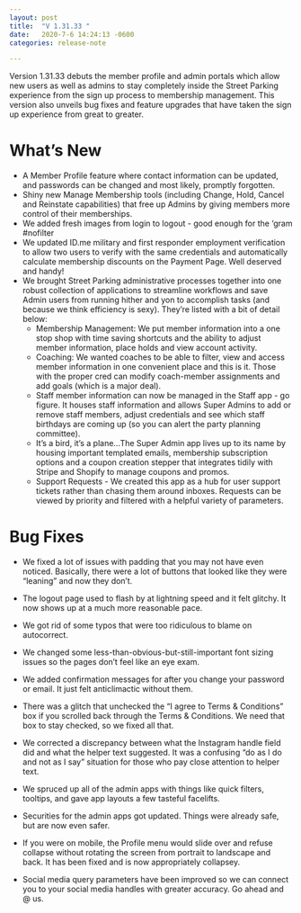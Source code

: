 ```yaml
---
layout: post
title:  "V 1.31.33 "
date:   2020-7-6 14:24:13 -0600
categories: release-note

---
```

 Version 1.31.33 debuts the member profile and admin portals which allow new users as well as admins to stay completely inside the Street Parking experience from the sign up process to membership management. This version also unveils bug fixes and feature upgrades that have taken the sign up experience from great to greater.

# What’s New
- A Member Profile feature where contact information can be updated, and passwords can be changed and most likely, promptly forgotten.
- Shiny new Manage Membership tools (including Change, Hold, Cancel and Reinstate capabilities) that free up Admins by giving members more control of their memberships.
- We added fresh images from login to logout - good enough for the ‘gram #nofilter
- We updated ID.me military and first responder employment verification to allow two users to verify with the same credentials and automatically calculate membership discounts on the Payment Page. Well deserved and handy!
- We brought Street Parking administrative processes together into one robust collection of applications to streamline workflows and save Admin users from running hither and yon to accomplish tasks (and because we think efficiency is sexy). They’re listed with a bit of detail below: 
    - Membership Management: We put member information into a one stop shop with time saving shortcuts and the ability to adjust member information, place holds and view account activity. 
    - Coaching: We wanted coaches to be able to filter, view and access member information in one convenient place and this is it. Those with the proper cred can modify coach-member assignments and add goals (which is a major deal).
    - Staff member information can now be managed in the Staff app - go figure. It houses staff information and allows Super Admins to add or remove staff members, adjust credentials and see which staff birthdays are coming up (so you can alert the party planning committee).
    - It’s a bird, it’s a plane...The Super Admin app lives up to its name by housing important templated emails, membership subscription options and a coupon creation stepper that integrates tidily with Stripe and Shopify to manage coupons and promos.
    - Support Requests - We created this app as a hub for user support tickets rather than chasing them around inboxes. Requests can be viewed by priority and filtered with a helpful variety of parameters.
    

# Bug Fixes
- We fixed a lot of issues with padding that you may not have even noticed. Basically, there were a lot of buttons that looked like they were “leaning” and now they don’t.  

- The logout page used to flash by at lightning speed and it felt glitchy. It now shows up at a much more reasonable pace.

- We got rid of some typos that were too ridiculous to blame on autocorrect.

- We changed some less-than-obvious-but-still-important font sizing issues so the pages don’t feel like an eye exam. 

- We added confirmation messages for after you change your password or email. It just felt anticlimactic without them.

- There was a glitch that unchecked the “I agree to Terms & Conditions” box if you scrolled back through the Terms & Conditions. We need that box to stay checked, so we fixed all that.

- We corrected a discrepancy between what the Instagram handle field did and what the helper text suggested. It was a confusing “do as I do and not as I say” situation for those who pay close attention to helper text.

- We spruced up all of the admin apps with things like quick filters, tooltips, and gave app layouts a few tasteful facelifts. 

- Securities for the admin apps got updated. Things were already safe, but are now even safer.

- If you were on mobile, the Profile menu would slide over and refuse collapse without rotating the screen from portrait to landscape and back. It has been fixed and is now appropriately collapsey.

- Social media query parameters have been improved so we can connect you to your social media handles with greater accuracy. Go ahead and @ us.